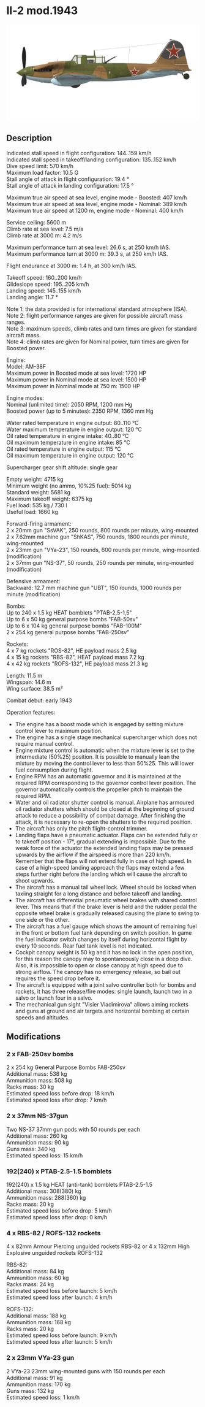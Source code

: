 # Il-2 mod.1943  
  
![il2m43](../images/il2m43.png)  
  
## Description  
  
Indicated stall speed in flight configuration: 144..159 km/h  
Indicated stall speed in takeoff/landing configuration: 135..152 km/h  
Dive speed limit: 570 km/h  
Maximum load factor: 10.5 G  
Stall angle of attack in flight configuration: 19.4 °  
Stall angle of attack in landing configuration: 17.5 °  
  
Maximum true air speed at sea level, engine mode - Boosted: 407 km/h  
Maximum true air speed at sea level, engine mode - Nominal: 389 km/h  
Maximum true air speed at 1200 m, engine mode - Nominal: 400 km/h  
  
Service ceiling: 5600 m  
Climb rate at sea level: 7.5 m/s  
Climb rate at 3000 m: 4.2 m/s  
  
Maximum performance turn at sea level: 26.6 s, at 250 km/h IAS.  
Maximum performance turn at 3000 m: 39.3 s, at 250 km/h IAS.  
  
Flight endurance at 3000 m: 1.4 h, at 300 km/h IAS.  
  
Takeoff speed: 160..200 km/h  
Glideslope speed: 195..205 km/h  
Landing speed: 145..155 km/h  
Landing angle: 11.7 °  
  
Note 1: the data provided is for international standard atmosphere (ISA).  
Note 2: flight performance ranges are given for possible aircraft mass ranges.  
Note 3: maximum speeds, climb rates and turn times are given for standard aircraft mass.  
Note 4: climb rates are given for Nominal power, turn times are given for Boosted power.  
  
Engine:  
Model: AM-38F  
Maximum power in Boosted mode at sea level: 1720 HP  
Maximum power in Nominal mode at sea level: 1500 HP  
Maximum power in Nominal mode at 750 m: 1500 HP  
  
Engine modes:  
Nominal (unlimited time): 2050 RPM, 1200 mm Hg  
Boosted power (up to 5 minutes): 2350 RPM, 1360 mm Hg  
  
Water rated temperature in engine output: 80..110 °C  
Water maximum temperature in engine output: 120 °C  
Oil rated temperature in engine intake: 40..80 °C  
Oil maximum temperature in engine intake: 85 °C  
Oil rated temperature in engine output: 115 °C  
Oil maximum temperature in engine output: 120 °C  
  
Supercharger gear shift altitude: single gear  
  
Empty weight: 4715 kg  
Minimum weight (no ammo, 10%25 fuel): 5014 kg  
Standard weight: 5681 kg  
Maximum takeoff weight: 6375 kg  
Fuel load: 535 kg / 730 l  
Useful load: 1660 kg  
  
Forward-firing armament:  
2 x 20mm gun "SsVAK", 250 rounds, 800 rounds per minute, wing-mounted  
2 x 7.62mm machine gun "ShKAS", 750 rounds, 1800 rounds per minute, wing-mounted  
2 x 23mm gun "VYa-23", 150 rounds, 600 rounds per minute, wing-mounted (modification)  
2 x 37mm gun "NS-37", 50 rounds, 250 rounds per minute, wing-mounted (modification)  
  
Defensive armament:  
Backward: 12.7 mm machine gun "UBT", 150 rounds, 1000 rounds per minute (modification)  
  
Bombs:  
Up to 240 x 1.5 kg HEAT bomblets "PTAB-2,5-1,5"  
Up to 6 x 50 kg general purpose bombs "FAB-50sv"  
Up to 6 x 104 kg general purpose bombs "FAB-100M"  
2 x 254 kg general purpose bombs "FAB-250sv"  
  
Rockets:  
4 x 7 kg rockets "ROS-82", HE payload mass 2.5 kg  
4 x 15 kg rockets "RBS-82", HEAT payload mass 7.2 kg  
4 x 42 kg rockets "ROFS-132", HE payload mass 21.3 kg  
  
Length: 11.5 m  
Wingspan: 14.6 m  
Wing surface: 38.5 m²  
  
Combat debut: early 1943  
  
Operation features:  
- The engine has a boost mode which is engaged by setting mixture control lever to maximum position.  
- The engine has a single stage mechanical supercharger which does not require manual control.  
- Engine mixture control is automatic when the mixture lever is set to the intermediate (50%25) position. It is possible to manually lean the mixture by moving the control lever to less than 50%25. This will lower fuel consumption during flight.  
- Engine RPM has an automatic governor and it is maintained at the required RPM corresponding to the governor control lever position. The governor automatically controls the propeller pitch to maintain the required RPM.  
- Water and oil radiator shutter control is manual. Airplane has armoured oil radiator shutters which should be closed at the beginning of ground attack to reduce a possibility of combat damage. After finishing the attack, it is necessary to re-open the shutters to the required position.  
- The aircraft has only the pitch flight-control trimmer.  
- Landing flaps have a pneumatic actuator. Flaps can be extended fully or to takeoff position - 17°, gradual extending is impossible. Due to the weak force of the actuator the extended landing flaps may be pressed upwards by the airflow if the airspeed is more than 220 km/h. Remember that the flaps will not extend fully in case of high speed. In case of a high-speed landing approach the flaps may extend a few steps further right before the landing which will cause the aircraft to shoot upwards.  
- The aircraft has a manual tail wheel lock. Wheel should be locked when taxiing straight for a long distance and before takeoff and landing.  
- The aircraft has differential pneumatic wheel brakes with shared control lever. This means that if the brake lever is held and the rudder pedal the opposite wheel brake is gradually released causing the plane to swing to one side or the other.  
- The aircraft has a fuel gauge which shows the amount of remaining fuel in the front or bottom fuel tank depending on switch position. In game the fuel indicator switch changes by itself during horizontal flight by every 10 seconds. Rear fuel tank level is not indicated.   
- Cockpit canopy weight is 50 kg and it has no lock in the open position, for this reason the canopy may to spontaneously close in a deep dive. Also, it is impossible to open or close canopy at high speed due to strong airflow. The canopy has no emergency release, so bail out requires the speed drop before it.  
- The aircraft is equipped with a joint salvo controller both for bombs and rockets, it has three release/fire modes: single launch, launch two in a salvo or launch four in a salvo.  
- The mechanical gun sight "Visier Vladimirova" allows aiming rockets and guns at ground and air targets and horizontal bombing at certain speeds and altitudes.  
  
## Modifications  
  
  
### 2 x FAB-250sv bombs  
  
2 x 254 kg General Purpose Bombs FAB-250sv  
Additional mass: 538 kg  
Ammunition mass: 508 kg  
Racks mass: 30 kg  
Estimated speed loss before drop: 18 km/h  
Estimated speed loss after drop: 7 km/h  
  
### 2 x 37mm NS-37gun  
  
Two NS-37 37mm gun pods with 50 rounds per each  
Additional mass: 260 kg  
Ammunition mass: 90 kg  
Guns mass: 340 kg  
Estimated speed loss: 15 km/h  
  
### 192(240) x PTAB-2.5-1.5 bomblets  
  
192(240) x 1.5 kg HEAT (anti-tank) bomblets PTAB-2.5-1.5  
Additional mass: 308(380) kg  
Ammunition mass: 288(360) kg  
Racks mass: 20 kg  
Estimated speed loss before drop: 5 km/h  
Estimated speed loss after drop: 0 km/h  ﻿
  
### 4 x RBS-82 / ROFS-132 rockets  
  
4 x 82mm Armour Piercing unguided rockets RBS-82 or 4 x 132mm High Explosive unguided rockets ROFS-132  
  
RBS-82:  
Additional mass: 84 kg  
Ammunition mass: 60 kg  
Racks mass: 24 kg  
Estimated speed loss before launch: 5 km/h  
Estimated speed loss after launch: 4 km/h  
  
ROFS-132:  
Additional mass: 188 kg  
Ammunition mass: 168 kg  
Racks mass: 20 kg  
Estimated speed loss before launch: 9 km/h  
Estimated speed loss after launch: 5 km/h  
  
### 2 x 23mm VYa-23 gun  
  
2 VYa-23 23mm wing-mounted guns with 150 rounds per each  
Additional mass: 91 kg  
Ammunition mass: 170 kg  
Guns mass: 132 kg  
Estimated speed loss: 1 km/h  